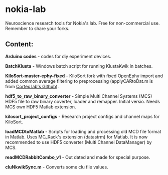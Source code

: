 # nokia-lab
Neuroscience research tools for Nokia's lab. Free for non-commercial use. Remember to share your forks.

## Content:

**Arduino codes** - codes for diy experiment devices.

**BatchKlusta** - Windows batch script for running KlustaKwik in batches.

**KiloSort-master-ephy-fixed** - KiloSort fork with fixed OpenEphy import and added common average filtering to preprocessing (applyCARtoDat.m is from [Cortex lab's Github](https://github.com/cortex-lab/spikes/tree/master/preprocessing)).

**hdf5_to_raw_binary_converter** - Simple Multi Channel Systems (MCS) HDF5 file to raw binary coverter, loader and remapper. Initial versio. Needs MCS own HDF5 Matlab extension.

**kilosort_project_configs** - Research project configs and channel maps for KiloSort.

**loadMCDtoMatlab** - Scripts for loading and processing old MCD file format in Matlab. Uses MC_Rack's extension (datastrm) for Matlab. It is now recommended to use HDF5 converter (Multi Channel DataManager) by MCS.

**readMCDRabbitCombo_v1** - Out dated and made for special purpose.

**cluNkwikSync.m** - Converts some clu file values.
